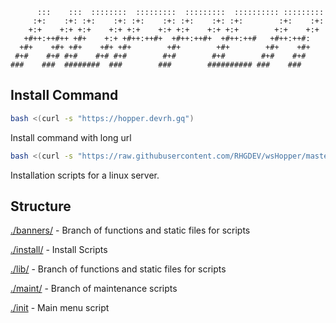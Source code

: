 ```
      :::    :::  ::::::::  :::::::::  :::::::::  :::::::::: :::::::::  
     :+:    :+: :+:    :+: :+:    :+: :+:    :+: :+:        :+:    :+: 
    +:+    +:+ +:+    +:+ +:+    +:+ +:+    +:+ +:+        +:+    +:+ 
   +#++:++#++ +#+    +:+ +#++:++#+  +#++:++#+  +#++:++#   +#++:++#:  
  +#+    +#+ +#+    +#+ +#+        +#+        +#+        +#+    +#+ 
 #+#    #+# #+#    #+# #+#        #+#        #+#        #+#    #+# 
###    ###  ########  ###        ###        ########## ###    ### 
```

## Install Command
```bash
bash <(curl -s "https://hopper.devrh.gq")
```

Install command with long url
```bash
bash <(curl -s "https://raw.githubusercontent.com/RHGDEV/wsHopper/master/init.sh")
```

Installation scripts for a linux server.

## Structure

[./banners/](https://github.com/rhgdev/wshopper/tree/master/banners) - Branch of functions and static files for scripts

[./install/](https://github.com/rhgdev/wshopper/tree/master/install) - Install Scripts

[./lib/](https://github.com/rhgdev/wshopper/tree/master/lib) - Branch of functions and static files for scripts

[./maint/](https://github.com/rhgdev/wshopper/tree/master/maint) - Branch of maintenance scripts

[./init](https://raw.githubusercontent.com/RHGDEV/wsHopper/master/init.sh) - Main menu script